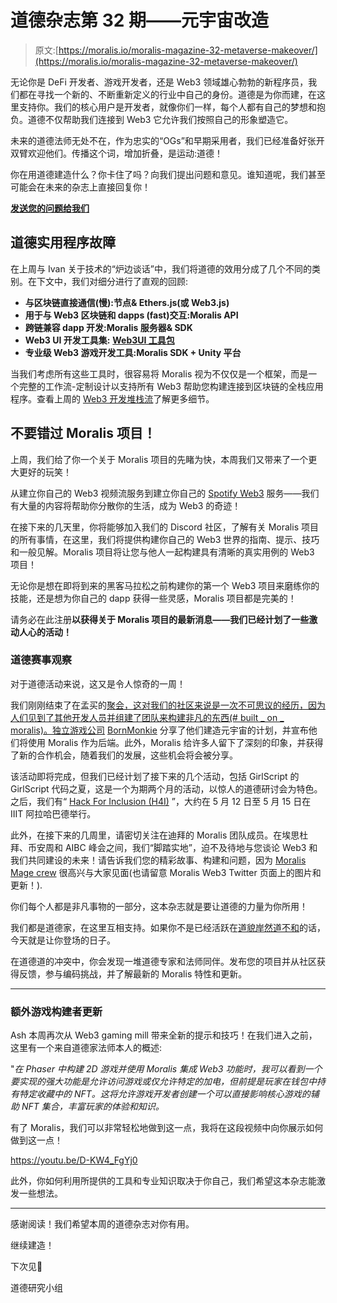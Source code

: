 # 道德杂志第 32 期——元宇宙改造

> 原文:[https://moralis.io/moralis-magazine-32-metaverse-makeover/](https://moralis.io/moralis-magazine-32-metaverse-makeover/)

无论你是 DeFi 开发者、游戏开发者，还是 Web3 领域雄心勃勃的新程序员，我们都在寻找一个新的、不断重新定义的行业中自己的身份。道德是为你而建，在这里支持你。我们的核心用户是开发者，就像你们一样，每个人都有自己的梦想和抱负。道德不仅帮助我们连接到 Web3 它允许我们按照自己的形象塑造它。

未来的道德法师无处不在，作为忠实的“OGs”和早期采用者，我们已经准备好张开双臂欢迎他们。传播这个词，增加折叠，是运动:道德！

你在用道德建造什么？你卡住了吗？向我们提出问题和意见。谁知道呢，我们甚至可能会在未来的杂志上直接回复你！

[**发送您的问题给我们**](https://ivanontech.typeform.com/to/R9K5lnGe)

## **道德实用程序故障**

在上周与 Ivan 关于技术的“炉边谈话”中，我们将道德的效用分成了几个不同的类别。在下文中，我们对细分进行了直观的回顾:

*   **与区块链直接通信(慢):节点& Ethers.js(或 Web3.js)**
*   **用于与 Web3 区块链和 dapps (fast)交互:Moralis API**
*   **跨链兼容 dapp 开发:Moralis 服务器& SDK**
*   **Web3 UI 开发工具集:** [**Web3UI 工具包**](https://github.com/web3ui/web3uikit)
*   **专业级 Web3 游戏开发工具:Moralis SDK + Unity 平台**

当我们考虑所有这些工具时，很容易将 Moralis 视为不仅仅是一个框架，而是一个完整的工作流-定制设计以支持所有 Web3 帮助您构建连接到区块链的全栈应用程序。查看上周的 [Web3 开发堆栈流](https://youtu.be/kDan1tp4hpA?t=2190)了解更多细节。

## 不要错过 Moralis 项目！

上周，我们给了你一个关于 Moralis 项目的先睹为快，本周我们又带来了一个更大更好的玩笑！

从建立你自己的 Web3 视频流服务到建立你自己的 [Spotify Web3](https://moralis.io/how-to-build-a-web3-spotify-clone/) 服务——我们有大量的内容将帮助你分散你的生活，成为 Web3 的奇迹！

在接下来的几天里，你将能够加入我们的 Discord 社区，了解有关 Moralis 项目的所有事情，在这里，我们将提供构建你自己的 Web3 世界的指南、提示、技巧和一般见解。Moralis 项目将让您与他人一起构建具有清晰的真实用例的 Web3 项目！

无论你是想在即将到来的黑客马拉松之前构建你的第一个 Web3 项目来磨练你的技能，还是想为你自己的 dapp 获得一些灵感，Moralis 项目都是完美的！

请务必在此注册**以获得关于 Moralis 项目的最新消息——我们已经计划了一些激动人心的活动！**

### **道德赛事观察**

对于道德活动来说，这又是令人惊奇的一周！

我们刚刚结束了在孟买的[聚会，这对我们的社区来说是一次不可思议的经历，因为人们见到了其他开发人员并组建了团队来构建非凡的东西(# built _ on _ moralis)。独立游戏公司](https://twitter.com/Shiv_24561/status/1506263459083993088?t=VG30JRrzpFvtds56ekQYEA&s=19) [BornMonkie](https://bornmonkie.com/) 分享了他们建造元宇宙的计划，并宣布他们将使用 Moralis 作为后端。此外，Moralis 给许多人留下了深刻的印象，并获得了新的合作机会，随着我们的发展，这些机会将会被分享。

该活动即将完成，但我们已经计划了接下来的几个活动，包括 GirlScript 的 GirlScript 代码之夏，这是一个为期两个月的活动，以惊人的道德研讨会为特色。之后，我们有“ [Hack For Inclusion (H4I)](https://www.h4i.tech/) ”，大约在 5 月 12 日至 5 月 15 日在 IIIT 阿拉哈巴德举行。

此外，在接下来的几周里，请密切关注在迪拜的 Moralis 团队成员。在埃思杜拜、币安周和 AIBC 峰会之间，我们“脚踏实地”，迫不及待地与您谈论 Web3 和我们共同建设的未来！请告诉我们您的精彩故事、构建和问题，因为 [Moralis Mage crew](https://twitter.com/MoralisWeb3/status/1506194943353708548?s=20&t=_Pm3r5kljQdUAeyfwW4Ocw) 很高兴与大家见面(也请留意 Moralis Web3 Twitter 页面上的图片和更新！).

你们每个人都是非凡事物的一部分，这本杂志就是要让道德的力量为你所用！

我们都是道德家，在这里互相支持。如果你不是已经活跃在[道貌岸然道不和](https://discord.com/invite/P9N9HF97hH)的话，今天就是让你登场的日子。

在道德道的冲突中，你会发现一堆道德专家和法师同伴。发布您的项目并从社区获得反馈，参与编码挑战，并了解最新的 Moralis 特性和更新。

* * *

### **额外游戏构建者更新**

Ash 本周再次从 Web3 gaming mill 带来全新的提示和技巧！在我们进入之前，这里有一个来自道德家法师本人的概述:

"*在 Phaser 中构建 2D 游戏并使用 Moralis 集成 Web3 功能时，我可以看到一个要实现的强大功能是允许访问游戏或仅允许特定的加电，但前提是玩家在钱包中持有特定收藏中的 NFT。这将允许游戏开发者创建一个可以直接影响核心游戏的辅助 NFT 集合，丰富玩家的体验和知识。*

有了 Moralis，我们可以非常轻松地做到这一点，我将在这段视频中向你展示如何做到这一点！

https://youtu.be/D-KW4_FgYj0

此外，你如何利用所提供的工具和专业知识取决于你自己，我们希望这本杂志能激发一些想法。

* * *

感谢阅读！我们希望本周的道德杂志对你有用。

继续建造！

下次见💚

道德研究小组